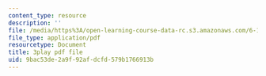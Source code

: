 ```yaml
---
content_type: resource
description: ''
file: /media/https%3A/open-learning-course-data-rc.s3.amazonaws.com/6-172-performance-engineering-of-software-systems-fall-2018/9bac53de2a9f92afdcfd579b1766913b_L1ung0wil9Y.pdf
file_type: application/pdf
resourcetype: Document
title: 3play pdf file
uid: 9bac53de-2a9f-92af-dcfd-579b1766913b
---
```

